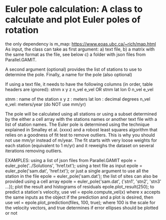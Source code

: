 # Euler pole calculation: A class to calculate and plot Euler poles of rotation 
the only dependency is m_map: https://www.eoas.ubc.ca/~rich/map.html
As input, the class can take as first argument:
  a) text file, 
  b) a matrix with the same format as the file, see below
  c) a folder with json files from Parallel.GAMIT.
  
 A second argument (optional) provides the list of stations to use to 
 determine the pole. Finally, a name for the pole (also optional)
 
 If using a text file, it needs to have the following columns 
  (in order, table headers are ignored):
 stnm   x   y z  n_vel  e_vel    OR
 stnm lat lon 0  n_vel  e_vel    
 
 stnm       : name of the station
 x y z      : meters
 lat lon    : decimal degrees
 n_vel e_vel: meters/year (do NOT use mm/yr)

 The pole will be calculated using all stations or using a subset
 determined by the either a cell array with the stations names
 or another text file with a list of station names.
 The Euler pole is determined using the technique explained in Smalley
 et al. (xxxx) and a robost least squares algorithm 
 that relies on a goodness of fit test to remove outliers. This is why
 you should not use mm/yr instead of m/year. The fit starts with very
 loose weights for each station (equivalent to 1 m/yr) and it reweighs
 the dataset on several iterations removing outliers.

 EXAMPLES:
 using a list of json files from Parallel.GAMIT
   epole = euler_pole('../Solutions', 'href.txt');
 using a text file as input
   epole = euler_pole('sam.dat', 'href.txt');
 or just a single argument to use all the station in the file
   epole = euler_pole('sam.dat');
 the list of sites can also be provided using a cell array
   epole = euler_pole('sam.dat', {'stn1', 'stn2', 'stn3' ...});
 plot the result and histograms of residuals
   epole.plot_result(250);
 to predict a station's velocity, use
   vel = epole.compute_vel(x)
 where x accepts the same inputs as the object
 if the prediction and a plot is desired, then use
   vel = epole.plot_prediction(files, 100, true);
 where 100 is the scale for the velocity vectors, and true determines
 if error ellipses should be plotted or not
